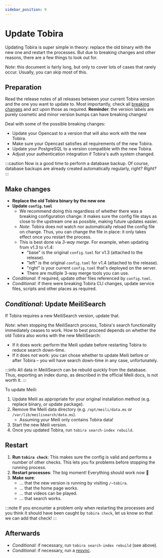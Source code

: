 ```yaml
---
sidebar_position: 9
---
```


# Update Tobira

Updating Tobira is super simple in theory:
replace the old binary with the new one and restart the processes.
But due to breaking changes and other reasons, there are a few things to look out for.

*Note*: this document is fairly long, but only to cover lots of cases that rarely occur.
Usually, you can skip most of this.


## Preparation

Read the release notes of all releases between your current Tobira version and the one you want to update to.
Most importantly, check all [breaking changes](../versioning-policy) and act upon those as required.
**Reminder**: the version labels are purely cosmetic and minor version bumps can have breaking changes!

Deal with some of the possible breaking changes:
- Update your Opencast to a version that will also work with the new Tobira.
- Make sure your Opencast satisfies all requirements of the new Tobira.
- Update your PostgreSQL to a version compatible with the new Tobira.
- Adjust your authentication integration if Tobira's auth system changed.

:::caution
Now is a good time to perform a database backup.
Of course, database backups are already created automatically regularly, right?
*Right?*
:::


## Make changes

- **Replace the old Tobira binary by the new one**
- **Update `config.toml`**
    - We recommend doing this regardless of whether there was a breaking configuration change:
      it makes sure the config file stays as close to the upstream one as possible, making future updates easier.
    - *Note*: Tobira does not watch nor automatically reload the config file on change.
      Thus, you can change the file in place: it only takes effect once you restart the process.
    - This is best done via *3-way merge*. For example, when updating from v1.3 to v1.4:
        - "base" is the original `config.toml` for v1.3 (attached to the release).
        - "left" is the original `config.toml` for v1.4 (attached to the release).
        - "right" is your current `config.toml` that's deployed on the server.
        - There are mutliple 3-way merge tools you can use.
- *Conditional*: if required, update other files referenced by `config.toml`.
- *Conditional*: if there were breaking Tobira CLI changes, update service files, scripts and other places as required.

## *Conditional*: Update MeiliSearch

If Tobira requires a new MeiliSearch version, update that.

*Note*: when stopping the MeiliSearch process, Tobira's search functionality immediately ceases to work.
How to best proceed depends on whether the old Tobira also works with the new MeiliSearch:
- If it does work: perform the Meili update before restarting Tobira to reduce search down-time.
- If it does *not* work: you can chose whether to update Meili before or after Tobira – you will have search down-time in any case, unfortunately.

:::info
All data in MeiliSearch can be rebuild quickly from the database.
Thus, exporting an index dump, as described in the official Meili docs, is not worth it.
:::

To update Meili:

1. Update Meili as appropriate for your original installation method (e.g. replace binary, or update package).
1. Remove the Meili data directory (e.g. `/opt/meili/data.ms` or `/var/lib/meilisearch/data.ms`).
    - Assuming your Meili only contains Tobira data!
1. Start the new Meili version.
1. Once you updated Tobira, run `tobira search-index rebuild`.

## Restart

1. **Run `tobira check`**:
    This makes sure the config is valid and performs a number of other checks.
    This lets you fix problems before stopping the running process.
1. **Restart processes**: The big moment! Everything should work now 🤞
1. **Make sure**:
    - ... that the new version is running by visiting `/~tobira`.
    - ... that the home page works.
    - ... that videos can be played.
    - ... that search works.

:::note
If you encounter a problem only when restarting the processes and you think it should have been caught by `tobira check`, let us know so that we can add that check!
:::

## Afterwards

- *Conditional*: if necessary, run `tobira search-index rebuild` (see above).
- *Conditional*: if necessary, run a [resync](./resync).
